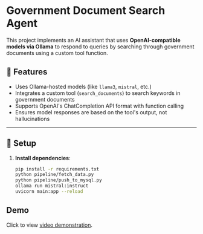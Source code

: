 # Government Document Search Agent

This project implements an AI assistant that uses **OpenAI-compatible models via Ollama** to respond to queries by searching through government documents using a custom tool function.

## 🔧 Features

- Uses Ollama-hosted models (like `llama3`, `mistral`, etc.)
- Integrates a custom tool (`search_documents`) to search keywords in government documents
- Supports OpenAI's ChatCompletion API format with function calling
- Ensures model responses are based on the tool's output, not hallucinations

---

## 🚀 Setup

1. **Install dependencies**:

   ```bash
   pip install -r requirements.txt
   python pipeline/fetch_data.py
   python pipeline/push_to_mysql.py
   ollama run mistral:instruct
   uvicorn main:app --reload
   ```
## Demo
Click to view [video demonstration](https://drive.google.com/file/d/1Z1AQEfK1RHjF2-Sj8EoNTooK8kl5SisA/view?usp=sharing).
   

   


